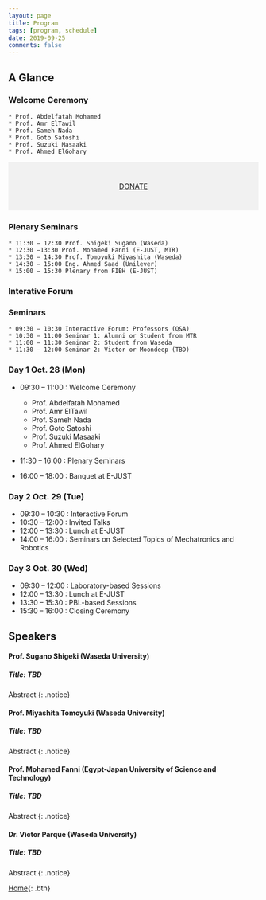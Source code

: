 ```yaml
---
layout: page
title: Program
tags: [program, schedule]
date: 2019-09-25
comments: false
---
```


## A Glance


### Welcome Ceremony

```
* Prof. Abdelfatah Mohamed
* Prof. Amr ElTawil
* Prof. Sameh Nada
* Prof. Goto Satoshi
* Prof. Suzuki Masaaki
* Prof. Ahmed ElGohary
```


 <div style="background-color:rgba(0, 0, 0, 0.0470588); text-align:center; vertical-align: middle; padding:40px 0;">
 <a href="/donate">DONATE</a>
 </div>
 
 
### Plenary Seminars

```
* 11:30 – 12:30 Prof. Shigeki Sugano (Waseda)
* 12:30 –13:30 Prof. Mohamed Fanni (E-JUST, MTR)
* 13:30 – 14:30 Prof. Tomoyuki Miyashita (Waseda)
* 14:30 – 15:00 Eng. Ahmed Saad (Unilever)
* 15:00 – 15:30 Plenary from FIBH (E-JUST)
```

### Interative Forum


### Seminars

```
* 09:30 – 10:30 Interactive Forum: Professors (Q&A)
* 10:30 – 11:00 Seminar 1: Alumni or Student from MTR
* 11:00 – 11:30 Seminar 2: Student from Waseda
* 11:30 – 12:00 Seminar 2: Victor or Moondeep (TBD)
```


### Day 1 Oct. 28 (Mon)

* 09:30 – 11:00 : Welcome Ceremony
    * Prof. Abdelfatah Mohamed
    * Prof. Amr ElTawil
    * Prof. Sameh Nada
    * Prof. Goto Satoshi
    * Prof. Suzuki Masaaki
    * Prof. Ahmed ElGohary

* 11:30 – 16:00 : Plenary Seminars
* 16:00 – 18:00 : Banquet at E-JUST

### Day 2 Oct. 29 (Tue)

* 09:30 – 10:30 : Interactive Forum
* 10:30 – 12:00 : Invited Talks
* 12:00 – 13:30 : Lunch at E-JUST
* 14:00 – 16:00 : Seminars on Selected Topics of Mechatronics and Robotics

### Day 3 Oct. 30 (Wed)

* 09:30 – 12:00 : Laboratory-based Sessions
* 12:00 – 13:30 : Lunch at E-JUST
* 13:30 – 15:30 : PBL-based Sessions
* 15:30 – 16:00 : Closing Ceremony


## Speakers

#### Prof. Sugano Shigeki (Waseda University)

##### Title: TBD

Abstract
{: .notice}

#### Prof. Miyashita Tomoyuki (Waseda University)

##### Title: TBD

Abstract
{: .notice}

#### Prof. Mohamed Fanni (Egypt-Japan University of Science and Technology)

##### Title: TBD

Abstract
{: .notice}


#### Dr. Victor Parque (Waseda University)

##### Title: TBD

Abstract
{: .notice}


[Home](https://pemtr2019.github.io){: .btn}

